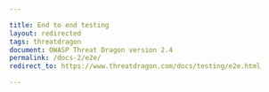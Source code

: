 ```yaml
---

title: End to end testing
layout: redirected
tags: threatdragon
document: OWASP Threat Dragon version 2.4
permalink: /docs-2/e2e/
redirect_to: https://www.threatdragon.com/docs/testing/e2e.html

---
```

